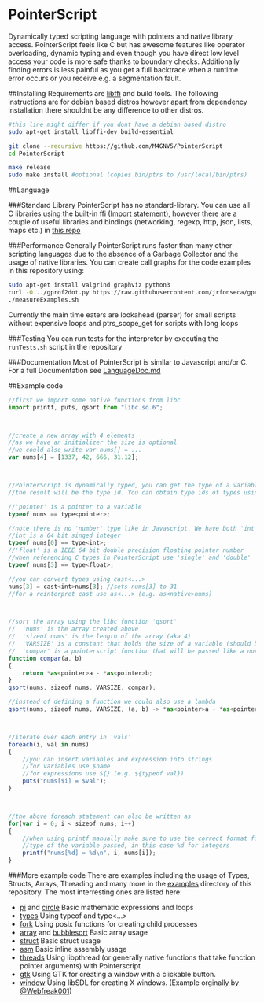 # PointerScript
Dynamically typed scripting language with pointers and native library access. PointerScript
feels like C but has awesome features like operator overloading, dynamic typing and
even though you have direct low level access your code is more safe thanks to boundary
checks. Additionally finding errors is less painful as you get a full backtrace when a
runtime error occurs or you receive e.g. a segmentation fault.

##Installing
Requirements are [libffi](https://github.com/libffi/libffi) and build tools.
The following instructions are for debian based distros however apart from dependency
installation there shouldnt be any difference to other distros.
```bash
#this line might differ if you dont have a debian based distro
sudo apt-get install libffi-dev build-essential

git clone --recursive https://github.com/M4GNV5/PointerScript
cd PointerScript

make release
sudo make install #optional (copies bin/ptrs to /usr/local/bin/ptrs)
```

##Language

###Standard Library
PointerScript has no standard-library. You can use all C libraries using the built-in ffi ([Import statement](LanguageDoc.md#importstatement)),
however there are a couple of useful libraries and bindings (networking, regexp, http, json, lists, maps etc.)
in [this repo](https://github.com/M4GNV5/PtrsStuff)

###Performance
Generally PointerScript runs faster than many other scripting languages due to the absence of a Garbage Collector and the usage of native libraries.
You can create call graphs for the code examples in this repository using:
```bash
sudo apt-get install valgrind graphviz python3
curl -O ../gprof2dot.py https://raw.githubusercontent.com/jrfonseca/gprof2dot/master/gprof2dot.py
./measureExamples.sh
```
Currently the main time eaters are lookahead (parser) for small scripts without expensive loops and ptrs_scope_get for scripts with long loops

###Testing
You can run tests for the interpreter by executing the `runTests.sh` script in the repository

###Documentation
Most of PointerScript is similar to Javascript and/or C. For a full Documentation see [LanguageDoc.md](LanguageDoc.md)

##Example code
```javascript
//first we import some native functions from libc
import printf, puts, qsort from "libc.so.6";



//create a new array with 4 elements
//as we have an initializer the size is optional
//we could also write var nums[] = ...
var nums[4] = [1337, 42, 666, 31.12];



//PointerScript is dynamically typed, you can get the type of a variable using typeof
//the result will be the type id. You can obtain type ids of types using type<...>

//'pointer' is a pointer to a variable
typeof nums == type<pointer>;

//note there is no 'number' type like in Javascript. We have both 'int' and 'float'
//int is a 64 bit singed integer
typeof nums[0] == type<int>;
//'float' is a IEEE 64 bit double precision floating pointer number
//when referencing C types in PointerScript use 'single' and 'double'
typeof nums[3] == type<float>;

//you can convert types using cast<...>
nums[3] = cast<int>nums[3]; //sets nums[3] to 31
//for a reinterpret cast use as<...> (e.g. as<native>nums)



//sort the array using the libc function 'qsort'
//	'nums' is the array created above
//	'sizeof nums' is the length of the array (aka 4)
//	'VARSIZE' is a constant that holds the size of a variable (should be 16 bytes)
//	'compar' is a pointerscript function that will be passed like a normal C function pointer
function compar(a, b)
{
	return *as<pointer>a - *as<pointer>b;
}
qsort(nums, sizeof nums, VARSIZE, compar);

//instead of defining a function we could also use a lambda
qsort(nums, sizeof nums, VARSIZE, (a, b) -> *as<pointer>a - *as<pointer>b);



//iterate over each entry in 'vals'
foreach(i, val in nums)
{
	//you can insert variables and expression into strings
	//for variables use $name
	//for expressions use ${} (e.g. ${typeof val})
	puts("nums[$i] = $val");
}



//the above foreach statement can also be written as
for(var i = 0; i < sizeof nums; i++)
{
	//when using printf manually make sure to use the correct format for the
	//type of the variable passed, in this case %d for integers
	printf("nums[%d] = %d\n", i, nums[i]);
}
```

###More example code
There are examples including the usage of Types, Structs, Arrays, Threading and many more in the [examples](examples/) directory of this repository. The most interresting ones are listed here:

- [pi](examples/pi.ptrs) and [circle](examples/circle.ptrs) Basic mathematic expressions and loops
- [types](examples/types.ptrs) Using typeof and type<...>
- [fork](examples/fork.ptrs) Using posix functions for creating child processes
- [array](examples/array.ptrs) and [bubblesort](examples/bubblesort.ptrs) Basic array usage
- [struct](examples/struct.ptrs) Basic struct usage
- [asm](examples/asm.ptrs) Basic inline assembly usage
- [threads](examples/threads.ptrs) Using libpthread (or generally native functions that take function pointer arguments) with Pointerscript
- [gtk](examples/gtk.ptrs) Using GTK for creating a window with a clickable button.
- [window](examples/window.ptrs) Using libSDL for creating X windows. (Example orginally by [@Webfreak001](https://github.com/WebFreak001))
